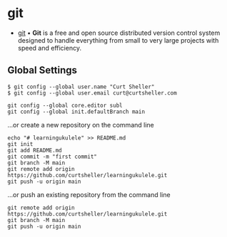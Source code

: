 # git
 - [git](https://www.git-scm.com/) &bull; **Git** is a free and open source distributed version control system designed to handle everything from small to very large projects with speed and efficiency.

## Global Settings

```
$ git config --global user.name "Curt Sheller"
$ git config --global user.email curt@curtsheller.com

git config --global core.editor subl
git config --global init.defaultBranch main
```

…or create a new repository on the command line
```
echo "# learningukulele" >> README.md
git init
git add README.md
git commit -m "first commit"
git branch -M main
git remote add origin https://github.com/curtsheller/learningukulele.git
git push -u origin main
```

…or push an existing repository from the command line
```
git remote add origin https://github.com/curtsheller/learningukulele.git
git branch -M main
git push -u origin main
```

